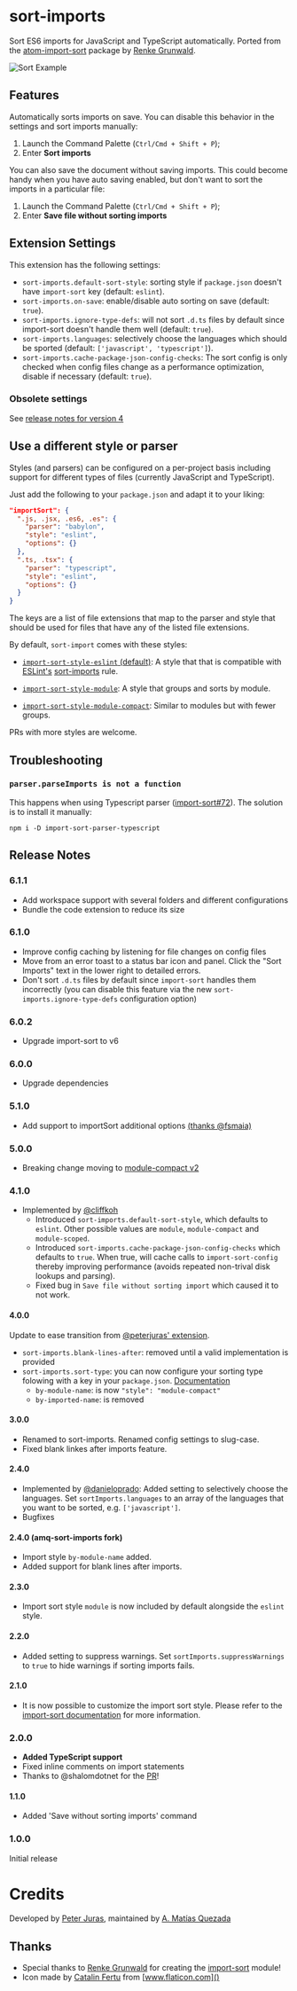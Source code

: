 # sort-imports

Sort ES6 imports for JavaScript and TypeScript automatically.
Ported from the [atom-import-sort](https://atom.io/packages/atom-import-sort) package by [Renke Grunwald](https://github.com/renke).

![Sort Example](https://i.imgur.com/XEzc7EU.gif)

## Features

Automatically sorts imports on save. You can disable this behavior in the settings and sort imports manually:

1. Launch the Command Palette (`Ctrl/Cmd + Shift + P`);
1. Enter **Sort imports**

You can also save the document without saving imports. This could become handy when you have auto saving enabled, but don't want to sort the imports in a particular file:

1. Launch the Command Palette (`Ctrl/Cmd + Shift + P`);
1. Enter **Save file without sorting imports**

## Extension Settings

This extension has the following settings:

- `sort-imports.default-sort-style`: sorting style if `package.json` doesn't have `import-sort` key (default: `eslint`).
- `sort-imports.on-save`: enable/disable auto sorting on save (default: `true`).
- `sort-imports.ignore-type-defs`: will not sort `.d.ts` files by default since import-sort doesn't handle them well (default: `true`).
- `sort-imports.languages`: selectively choose the languages which should be sported (default: `['javascript', 'typescript']`).
- `sort-imports.cache-package-json-config-checks`: The sort config is only checked when config files change as a performance optimization, disable if necessary (default: `true`).

### Obsolete settings

See [release notes for version 4](https://github.com/amatiasq/vsc-sort-imports#400)

## Use a different style or parser

Styles (and parsers) can be configured on a per-project basis including support for different types of files (currently JavaScript and TypeScript).

Just add the following to your `package.json` and adapt it to your liking:

```json
"importSort": {
  ".js, .jsx, .es6, .es": {
    "parser": "babylon",
    "style": "eslint",
    "options": {}
  },
  ".ts, .tsx": {
    "parser": "typescript",
    "style": "eslint",
    "options": {}
  }
}
```

The keys are a list of file extensions that map to the parser and style that should be used for files that have any of the listed file extensions.

By default, `sort-import` comes with these styles:

- [`import-sort-style-eslint` (default)](https://github.com/renke/import-sort/tree/master/packages/import-sort-style-eslint): A style that that is compatible with [ESLint's](http://eslint.org/) [sort-imports](https://eslint.org/docs/rules/sort-imports) rule.

- [`import-sort-style-module`](https://github.com/renke/import-sort/tree/master/packages/import-sort-style-module): A style that groups and sorts by module.

- [`import-sort-style-module-compact`](https://github.com/amatiasq/import-sort-style-module-compact): Similar to modules but with fewer groups.

PRs with more styles are welcome.

## Troubleshooting

### `parser.parseImports is not a function`

This happens when using Typescript parser ([import-sort#72](https://github.com/renke/import-sort/issues/72)). The solution is to install it manually:

```
npm i -D import-sort-parser-typescript
```

## Release Notes

### 6.1.1

- Add workspace support with several folders and different configurations
- Bundle the code extension to reduce its size

### 6.1.0

- Improve config caching by listening for file changes on config files
- Move from an error toast to a status bar icon and panel. Click the "Sort Imports" text in the lower right to detailed errors.
- Don't sort `.d.ts` files by default since `import-sort` handles them incorrectly (you can disable this feature via the new `sort-imports.ignore-type-defs` configuration option)

### 6.0.2

- Upgrade import-sort to v6

### 6.0.0

- Upgrade dependencies

### 5.1.0

- Add support to importSort additional options [(thanks @fsmaia)](https://github.com/amatiasq/vsc-sort-imports/pull/19)

### 5.0.0

- Breaking change moving to [module-compact v2](https://github.com/amatiasq/import-sort-style-module-compact)

### 4.1.0

- Implemented by [@cliffkoh](https://github.com/cliffkoh)
  - Introduced `sort-imports.default-sort-style`, which defaults to `eslint`. Other possible values are `module`, `module-compact` and `module-scoped`.
  - Introduced `sort-imports.cache-package-json-config-checks` which defaults to `true`. When true, will cache calls to `import-sort-config` thereby improving performance
    (avoids repeated non-trival disk lookups and parsing).
  - Fixed bug in `Save file without sorting import` which caused it to not work.

#### 4.0.0

Update to ease transition from [@peterjuras' extension](https://github.com/peterjuras/vsc-sort-imports).

- `sort-imports.blank-lines-after`: removed until a valid implementation is provided
- `sort-imports.sort-type`: you can now configure your sorting type folowing with a key in your `package.json`. [Documentation](https://github.com/renke/import-sort#using-a-different-style-or-parser)
  - `by-module-name`: is now `"style": "module-compact"`
  - `by-imported-name`: is removed

#### 3.0.0

- Renamed to sort-imports. Renamed config settings to slug-case.
- Fixed blank linkes after imports feature.

#### 2.4.0

- Implemented by [@danieloprado](https://github.com/danieloprado): Added setting to selectively choose the languages. Set `sortImports.languages` to an array of the languages that you want to be sorted, e.g. `['javascript']`.
- Bugfixes

#### 2.4.0 (amq-sort-imports fork)

- Import style `by-module-name` added.
- Added support for blank lines after imports.

#### 2.3.0

- Import sort style `module` is now included by default alongside the `eslint` style.

#### 2.2.0

- Added setting to suppress warnings. Set `sortImports.suppressWarnings` to `true` to hide warnings if sorting imports fails.

#### 2.1.0

- It is now possible to customize the import sort style. Please refer to the [import-sort documentation](https://github.com/renke/import-sort#using-a-different-style-or-parser) for more information.

### 2.0.0

- **Added TypeScript support**
- Fixed inline comments on import statements
- Thanks to @shalomdotnet for the [PR](https://github.com/peterjuras/vsc-sort-imports/pull/2)!

#### 1.1.0

- Added 'Save without sorting imports' command

### 1.0.0

Initial release

# Credits

Developed by [Peter Juras](https://github.com/peterjuras),
maintained by [A. Matías Quezada](https://github.com/amatiasq)

## Thanks

- Special thanks to [Renke Grunwald](https://github.com/renke) for creating the [import-sort](https://github.com/renke/import-sort) module!
- Icon made by [Catalin Fertu](http://www.flaticon.com/authors/catalin-fertu) from [www.flaticon.com]()
